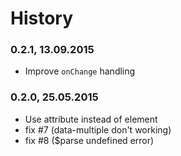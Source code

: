 # History

### 0.2.1, 13.09.2015

* Improve `onChange` handling

### 0.2.0, 25.05.2015

* Use attribute instead of element
* fix #7 (data-multiple don't working)
* fix #8 ($parse undefined error)
